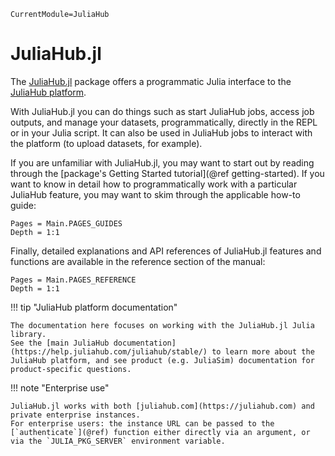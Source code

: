 ```@meta
CurrentModule=JuliaHub
```

# JuliaHub.jl

The [JuliaHub.jl](https://github.com/JuliaComputing/JuliaHub.jl) package offers a programmatic Julia interface to the [JuliaHub platform](https://juliahub.com).

With JuliaHub.jl you can do things such as start JuliaHub jobs, access job outputs, and manage your datasets, programmatically, directly in the REPL or in your Julia script.
It can also be used in JuliaHub jobs to interact with the platform (to upload datasets, for example).

If you are unfamiliar with JuliaHub.jl, you may want to start out by reading through the [package's Getting Started tutorial](@ref getting-started).
If you want to know in detail how to programmatically work with a particular JuliaHub feature, you may want to skim through the applicable how-to guide:

```@contents
Pages = Main.PAGES_GUIDES
Depth = 1:1
```

Finally, detailed explanations and API references of JuliaHub.jl features and functions are available in the reference section of the manual:

```@contents
Pages = Main.PAGES_REFERENCE
Depth = 1:1
```

!!! tip "JuliaHub platform documentation"

    The documentation here focuses on working with the JuliaHub.jl Julia library.
    See the [main JuliaHub documentation](https://help.juliahub.com/juliahub/stable/) to learn more about the JuliaHub platform, and see product (e.g. JuliaSim) documentation for product-specific questions.

!!! note "Enterprise use"

    JuliaHub.jl works with both [juliahub.com](https://juliahub.com) and private enterprise instances.
    For enterprise users: the instance URL can be passed to the [`authenticate`](@ref) function either directly via an argument, or via the `JULIA_PKG_SERVER` environment variable.
